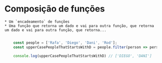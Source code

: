 # Composição de funções
    * Um `encadeamento` de funções
    * Uma função que retorna um dado e vai para outra função, que retorna um dado e vai para outra função, que retorna...

```js

    const people = ['Rafa', 'Diego', 'Dani', 'Rod'];
    const upperCasePeopleThatStartsWithD = people.filter(person => person.startsWith('D')).map(dperson => dperson.toUpperCase());

    console.log(upperCasePeopleThatStartsWithD) // ['DIEGO', 'DANI']
```